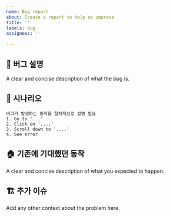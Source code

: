 ```yaml
---
name: Bug report
about: Create a report to help us improve
title: ''
labels: bug
assignees: ''

---
```


## 📝 버그 설명
A clear and concise description of what the bug is.

## 🔦 시나리오
```
버그가 발생하는 동작을 절차적으로 설명 필요
1. Go to '...'
2. Click on '....'
3. Scroll down to '....'
4. See error

```

## 🏠 기존에 기대했던 동작
A clear and concise description of what you expected to happen.

## 🏗 추가 이슈
Add any other context about the problem here.
